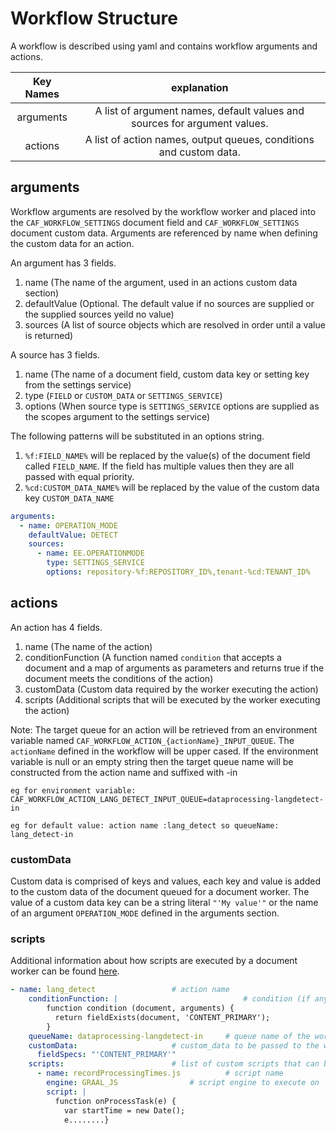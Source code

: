 # Workflow Structure

A workflow is described using yaml and contains workflow arguments and actions.


|  Key Names  |    explanation     |  
|:------------------:|:-------------------:|
| arguments | A list of argument names, default values and sources for argument values. |
| actions | A list of action names, output queues, conditions and custom data.  |

## arguments

Workflow arguments are resolved by the workflow worker and placed into the `CAF_WORKFLOW_SETTINGS` document field and `CAF_WORKFLOW_SETTINGS` document custom data. Arguments are referenced by name when defining the custom data for an action.

An argument has 3 fields.

1. name (The name of the argument, used in an actions custom data section)
2. defaultValue (Optional. The default value if no sources are supplied or the supplied sources yeild no value)
3. sources (A list of source objects which are resolved in order until a value is returned)

A source has 3 fields.

1. name (The name of a document field, custom data key or setting key from the settings service)
2. type (`FIELD` or `CUSTOM_DATA` or `SETTINGS_SERVICE`)
3. options (When source type is `SETTINGS_SERVICE` options are supplied as the scopes argument to the settings service)

The following patterns will be substituted in an options string.

1. `%f:FIELD_NAME%` will be replaced by the value(s) of the document field called `FIELD_NAME`. If the field has multiple values then they are all passed with equal priority.
2. `%cd:CUSTOM_DATA_NAME%` will be replaced by the value of the custom data key `CUSTOM_DATA_NAME`

```yaml
arguments:
  - name: OPERATION_MODE
    defaultValue: DETECT
    sources:
      - name: EE.OPERATIONMODE
        type: SETTINGS_SERVICE
        options: repository-%f:REPOSITORY_ID%,tenant-%cd:TENANT_ID%
```

## actions

An action has 4 fields.

1. name (The name of the action)
2. conditionFunction (A function named `condition` that accepts a document and a map of arguments as parameters and returns true if the document meets the conditions of the action)
3. customData (Custom data required by the worker executing the action) 
4. scripts (Additional scripts that will be executed by the worker executing the action)

Note: The target queue for an action will be retrieved from an environment variable named `CAF_WORKFLOW_ACTION_{actionName}_INPUT_QUEUE`. The `actionName` defined in the workflow will be upper cased. 
If the environment variable is null or an empty string then the target queue name will be constructed from the action name and suffixed with -in
 
`eg for environment variable: CAF_WORKFLOW_ACTION_LANG_DETECT_INPUT_QUEUE=dataprocessing-langdetect-in`

`eg for default value: action name :lang_detect so queueName: lang_detect-in`

### customData

Custom data is comprised of keys and values, each key and value is added to the custom data of the document queued for a document worker. The value of a custom data key can be a string literal `"'My value'"` or the name of an argument `OPERATION_MODE` defined in the arguments section.

### scripts

Additional information about how scripts are executed by a document worker can be found [here](https://github.com/CAFDataProcessing/worker-document#document-worker-event-handlers).

```yaml
- name: lang_detect					# action name					
    conditionFunction: |                           	# condition (if any) for the worker to be actioned
        function condition (document, arguments) { 
          return fieldExists(document, 'CONTENT_PRIMARY'); 
        }
    queueName: dataprocessing-langdetect-in		# queue name of the worker
    customData:						# custom_data to be passed to the worker
      fieldSpecs: "'CONTENT_PRIMARY'"
    scripts:						# list of custom scripts that can be passed to the worker
      - name: recordProcessingTimes.js			# script name
        engine: GRAAL_JS 				# script engine to execute on 
        script: |
          function onProcessTask(e) {
            var startTime = new Date();
            e........}
```
